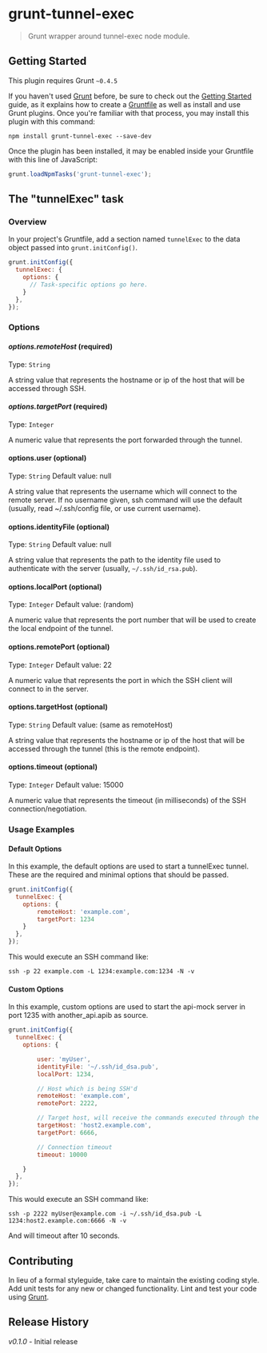 # grunt-tunnel-exec

> Grunt wrapper around tunnel-exec node module.

## Getting Started
This plugin requires Grunt `~0.4.5`

If you haven't used [Grunt](http://gruntjs.com/) before, be sure to check out the [Getting Started](http://gruntjs.com/getting-started) guide, as it explains how to create a [Gruntfile](http://gruntjs.com/sample-gruntfile) as well as install and use Grunt plugins. Once you're familiar with that process, you may install this plugin with this command:

```shell
npm install grunt-tunnel-exec --save-dev
```

Once the plugin has been installed, it may be enabled inside your Gruntfile with this line of JavaScript:

```js
grunt.loadNpmTasks('grunt-tunnel-exec');
```

## The "tunnelExec" task

### Overview
In your project's Gruntfile, add a section named `tunnelExec` to the data object passed into `grunt.initConfig()`.

```js
grunt.initConfig({
  tunnelExec: {
    options: {
      // Task-specific options go here.
    }
  },
});
```

### Options

#### *options.remoteHost* (required)
Type: `String`

A string value that represents the hostname or ip of the host that will be accessed through SSH.

#### *options.targetPort* (required)
Type: `Integer`

A numeric value that represents the port forwarded through the tunnel.

#### options.user (optional)
Type: `String`
Default value: null

A string value that represents the username which will connect to the remote server. If no username given, ssh command will use the default (usually, read ~/.ssh/config file, or use current username).

#### options.identityFile (optional)
Type: `String`
Default value: null

A string value that represents the path to the identity file used to authenticate with the server (usually, `~/.ssh/id_rsa.pub`).

#### options.localPort (optional)
Type: `Integer`
Default value: (random)

A numeric value that represents the port number that will be used to create the local endpoint of the tunnel.

#### options.remotePort (optional)
Type: `Integer`
Default value: 22

A numeric value that represents the port in which the SSH client will connect to in the server.

#### options.targetHost (optional)
Type: `String`
Default value: (same as remoteHost)

A string value that represents the hostname or ip of the host that will be accessed through the tunnel (this is the remote endpoint).

#### options.timeout (optional)
Type: `Integer`
Default value: 15000

A numeric value that represents the timeout (in milliseconds) of the SSH connection/negotiation.


### Usage Examples

#### Default Options
In this example, the default options are used to start a tunnelExec tunnel. These are the required and minimal options that should be passed.

```js
grunt.initConfig({
  tunnelExec: {
    options: {
        remoteHost: 'example.com',
        targetPort: 1234
    }
  },
});
```

This would execute an SSH command like:

`ssh -p 22 example.com -L 1234:example.com:1234 -N -v`


#### Custom Options
In this example, custom options are used to start the api-mock server in port 1235 with another_api.apib as source.

```js
grunt.initConfig({
  tunnelExec: {
    options: {

        user: 'myUser',
        identityFile: '~/.ssh/id_dsa.pub',
        localPort: 1234,

        // Host which is being SSH'd
        remoteHost: 'example.com',
        remotePort: 2222,

        // Target host, will receive the commands executed through the tunnel
        targetHost: 'host2.example.com',
        targetPort: 6666,

        // Connection timeout
        timeout: 10000

    }
  },
});
```

This would execute an SSH command like:

`ssh -p 2222 myUser@example.com -i ~/.ssh/id_dsa.pub -L 1234:host2.example.com:6666 -N -v`

And will timeout after 10 seconds.


## Contributing
In lieu of a formal styleguide, take care to maintain the existing coding style. Add unit tests for any new or changed functionality. Lint and test your code using [Grunt](http://gruntjs.com/).

## Release History
_v0.1.0_ - Initial release

